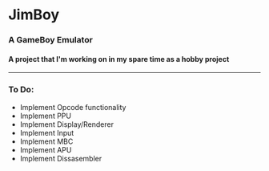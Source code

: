 # JimBoy
### A GameBoy Emulator
#### A project that I'm working on in my spare time as a hobby project
---

### To Do:
- Implement Opcode functionality
- Implement PPU
- Implement Display/Renderer
- Implement Input
- Implement MBC
- Implement APU
- Implement Dissasembler
